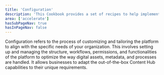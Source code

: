 ```yaml
---
title: 'Configuration'
description: 'This Cookbook provides a set of recipes to help implementing Content Hub through setup, configuration and implemenation.'
area: ['accelerate']
hasSubPageNav: true
hasInPageNav: false
---
```


Configuration refers to the process of customizing and tailoring the platform to align with the specific needs of your organization. This involves setting up and managing the structure, workflows, permissions, and functionalities of the platform to optimize the way digital assets, metadata, and processes are handled. It allows businesses to adapt the out-of-the-box Content Hub capabilities to their unique requirements.